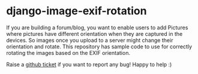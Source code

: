 # django-image-exif-rotation

If you are building a forum/blog, you want to enable users to add Pictures where pictures have different orientation when they are captured in the devices. So images once you upload to a server might change their orientation and rotate. This repository has sample code to use for correctly rotating the images based on the EXIF orientation.


Raise a <a href="https://github.com/JoelRajVarma/django-image-exif-rotation/issues" > github ticket</a> if you want to report any bug! Happy to help :)
